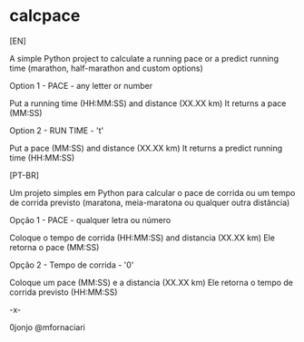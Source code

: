 # calcpace
[EN]

A simple Python project to calculate a running pace or a predict running time (marathon, half-marathon and custom options)

Option 1 - PACE - any letter or number

Put a running time (HH:MM:SS) and distance (XX.XX km)
It returns a pace (MM:SS)

Option 2 - RUN TIME - 't'

Put a pace (MM:SS) and distance (XX.XX km)
It returns a predict running time (HH:MM:SS)

[PT-BR]

Um projeto simples em Python para calcular o pace de corrida ou um tempo de corrida previsto (maratona, meia-maratona ou qualquer outra distância) 

Opção 1 - PACE - qualquer letra ou número

Coloque o tempo de corrida (HH:MM:SS) and distancia (XX.XX km)
Ele retorna o pace (MM:SS)

Opção 2 - Tempo de corrida - '0'

Coloque um pace (MM:SS) e a distancia (XX.XX km)
Ele retorna o tempo de corrida previsto (HH:MM:SS)

-x-

0jonjo @mfornaciari
